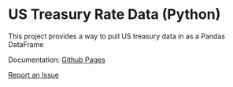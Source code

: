 # US Treasury Rate Data (Python)

This project provides a way to pull US treasury data in as a Pandas DataFrame

Documentation: [Github Pages](https://lathaniel.github.io/us-treas/overview.html)  

[Report an Issue](https://github.com/lathaniel/us-treas/issues)
